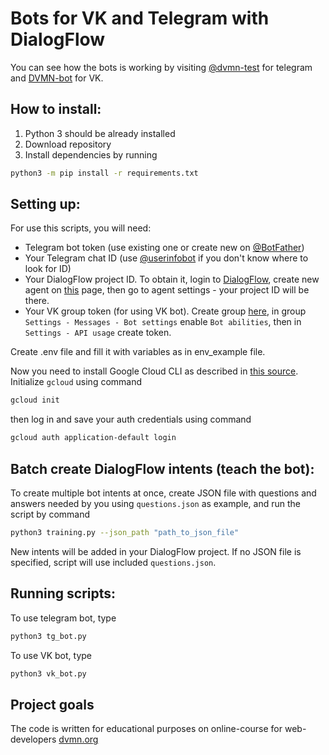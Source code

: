 # Bots for VK and Telegram with DialogFlow

You can see how the bots is working by visiting [@dvmn-test](http://t.me/dvmn_misc_bot) for telegram and [DVMN-bot](https://vk.com/club219791098) for VK.

## How to install:
1. Python 3 should be already installed
2. Download repository 
3. Install dependencies by running
```bash
python3 -m pip install -r requirements.txt
```

## Setting up:

For use this scripts, you will need:
- Telegram bot token (use existing one or create new on [@BotFather](http://t.me/BotFather))
- Your Telegram chat ID (use [@userinfobot](tg://resolve?domain=userinfobot) if you don't know where to look for ID)
- Your DialogFlow project ID. To obtain it, login to [DialogFlow](https://dialogflow.cloud.google.com/#/login), create new agent on [this](https://dialogflow.cloud.google.com/#/newAgent) page, then go to agent settings - your project ID will be there.
- Your VK group token (for using VK bot). Create group [here](https://vk.com/groups_create), in group `Settings - Messages - Bot settings` enable `Bot abilities`, then in `Settings - API usage` create token.

Create .env file and fill it with variables as in env_example file.

Now you need to install Google Cloud CLI as described in [this source](https://cloud.google.com/sdk/docs/install). Initialize `gcloud` using command

```bash
gcloud init
```

then log in and save your auth credentials using command

```bash
gcloud auth application-default login
``` 

## Batch create DialogFlow intents (teach the bot):

To create multiple bot intents at once, create JSON file with questions and answers needed by you using `questions.json` as example, and run the script by command

```bash
python3 training.py --json_path "path_to_json_file"
```

New intents will be added in your DialogFlow project. If no JSON file is specified, script will use included `questions.json`.

## Running scripts:

To use telegram bot, type

```bash
python3 tg_bot.py
```

To use VK bot, type

```bash
python3 vk_bot.py
```

## Project goals

The code is written for educational purposes on online-course for web-developers [dvmn.org](https://dvmn.org/)
